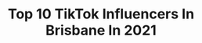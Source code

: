 ---
title: Top 10 TikTok Influencers In Brisbane In 2021
description: >-
  Find top TikTok influencers in Brisbane in 2021. Most popular hashtags: #fyp #duet #brisbane #foryoupage.
platform: TikTok
hits: 183
text_top: See the top-rated TikTok accounts on inBeat.
text_bottom: Our search engine aggregates 183 TikTok influencers like this in Brisbane, Australia for you to work with.
profiles:
  - username: "connorevanstv"
    fullname: >-
      Connor Evans
    bio: >-
      Brisbane 🇦🇺
    location: "Australia"
    followers: 526600
    engagement: 2452
    commentsToLikes: 0.034656
    id: ck8adcl2j55aq0j78ws5bhdyu
    verified: true
    hashtags: "#fyp, #prank, #aussie, #bf"
  - username: "chloemariez"
    fullname: >-
      Chloe 🐢
    bio: >-
      📍brisbane, australia 21 🤍 i love you
    location: "Australia"
    followers: 21300
    engagement: 1923
    commentsToLikes: 0.044361
    id: ckbkjdorxc5ob0j23m2z69lcf
    verified: false
    hashtags: "#australia, #foryoupage, #dance, #trend"
  - username: "cdj78"
    fullname: >-
      🏳️‍🌈 Celeste 🇦🇺
    bio: >-
      I love to laugh, make others laugh, empath and caring 🇦🇺 Brisbane Australia!!
    location: "Australia"
    followers: 29500
    engagement: 1432
    commentsToLikes: 0.092106
    id: ckbr92ohqnqt60j238twxkum9
    verified: false
    hashtags: "#foryoupage, #duet, #smilemafia, #lgbt"
  - username: "dylanmeakins"
    fullname: >-
      Dylan
    bio: >-
      19 Brisbane, Australia Follow @notdylanmeakins if you’re cool Sc: dylanmeakins
    location: "Australia"
    followers: 54000
    engagement: 1441
    commentsToLikes: 0.053529
    id: ckbw3ebtxx36f0j231n01nlcb
    verified: false
    hashtags: ""
  - username: "the_achayans"
    fullname: >-
      Nibin Babu 
    bio: >-
      Kollam ✈️ Brisbane Chef 👨🏻‍🍳 #ozmallutiktokers Text me in insta to know me 😇
    location: "Australia"
    followers: 6850
    engagement: 2352
    commentsToLikes: 0.065500
    id: ckaij81q2dtrk0i788tkcagg3
    verified: false
    hashtags: "#foryoupage, #kattankaappi, #trending, #viral"
  - username: "parkourayce"
    fullname: >-
      ParkourAYCE
    bio: >-
      📍Brisbane, Australia 👻 Snapchat @ParkourAYCE Go Buy Some Merch! 👕👇
    location: "Australia"
    followers: 13400
    engagement: 1873
    commentsToLikes: 0.039673
    id: ck9kdgilzu41l0j780anez21n
    verified: false
    hashtags: "#flipping, #tricking, #flips, #flip"
  - username: "official_corzzaa"
    fullname: >-
      Corzzaa
    bio: >-
      😱Thankyou for 250k😱 👻snapchat - corzzaa_real👻 🇦🇺Brisbane🇦🇺 🖤25🖤 Single
    location: "Australia"
    followers: 252300
    engagement: 1889
    commentsToLikes: 0.014821
    id: ck9gkwc7tlk4z0j78w10lhwu9
    verified: false
    hashtags: "#funny, #comedy, #duet, #driving"
  - username: "lakhbirsinghbal"
    fullname: >-
      Mr BAL
    bio: >-
      PB02🇮🇳Brisbane🇦🇺 ❤️ਤੈਨੂੰ ਮੇਰੀ ਵੀ ਉਮਰ ਲੱਗ ਜਾਵੇ ਜੁੱਗ -ਜੁੱਗ ਜੀ ਸੌਹਣਿਆ❤️
    location: "Australia"
    followers: 7212
    engagement: 1491
    commentsToLikes: 0.182058
    id: cka0jbm1qhdhl0i789aeqqi2o
    verified: false
    hashtags: "#brisbane, #australia, #lakhbirsinghbal, #amritsar"
  - username: "justinazzarello"
    fullname: >-
      Justin Azzarello
    bio: >-
      Brisbane Aus Filipino Italian FB, Insta, YT Justin Azzarello VLOGS ON YOUTUBE
    location: "Australia"
    followers: 170100
    engagement: 951
    commentsToLikes: 0.033814
    id: ckb98wr9ossm80j23wofo0n3c
    verified: false
    hashtags: "#theazzarellofamily, #hiphiphappy, #filipinomoms, #justinthedancer"
  - username: "xeroshero"
    fullname: >-
      XerosHero
    bio: >-
      48 / Cybersecurity Professional American living in Brisbane 🇦🇺 Dry Humor
    location: "Australia"
    followers: 13200
    engagement: 1488
    commentsToLikes: 0.195247
    id: ckbaa901n2zso0j23algqnhz3
    verified: false
    hashtags: "#80s, #genx, #80smusic, #80smovies"
---